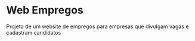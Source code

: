 # Web Empregos
Projeto de um website de empregos para empresas que divulgam vagas e cadastram candidatos
